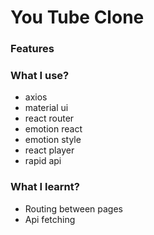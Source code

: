 # You Tube Clone

### Features

### What I use?
- axios 
- material ui 
- react router
- emotion react
- emotion style
- react player
- rapid api

### What I learnt?
- Routing between pages
- Api fetching